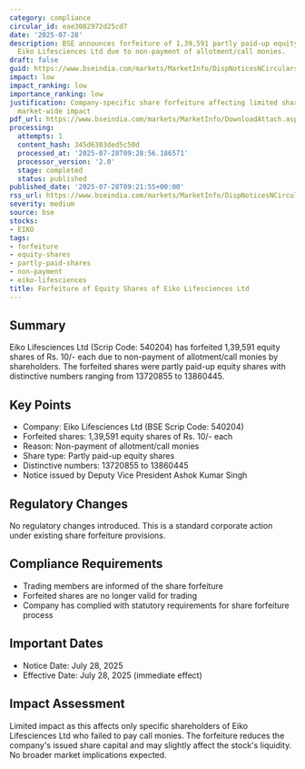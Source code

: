 ```yaml
---
category: compliance
circular_id: eae3082972d25cd7
date: '2025-07-28'
description: BSE announces forfeiture of 1,39,591 partly paid-up equity shares of
  Eiko Lifesciences Ltd due to non-payment of allotment/call monies.
draft: false
guid: https://www.bseindia.com/markets/MarketInfo/DispNoticesNCirculars.aspx?Noticeid={9A4BB478-1009-48FD-8D65-01979D0341F5}&noticeno=20250728-11&dt=07/28/2025&icount=11&totcount=13&flag=0
impact: low
impact_ranking: low
importance_ranking: low
justification: Company-specific share forfeiture affecting limited shareholders, minimal
  market-wide impact
pdf_url: https://www.bseindia.com/markets/MarketInfo/DownloadAttach.aspx?id=20250728-11&attachedId=
processing:
  attempts: 1
  content_hash: 345d6303ded5c50d
  processed_at: '2025-07-28T09:28:56.186571'
  processor_version: '2.0'
  stage: completed
  status: published
published_date: '2025-07-28T09:21:55+00:00'
rss_url: https://www.bseindia.com/markets/MarketInfo/DispNoticesNCirculars.aspx?Noticeid={9A4BB478-1009-48FD-8D65-01979D0341F5}&noticeno=20250728-11&dt=07/28/2025&icount=11&totcount=13&flag=0
severity: medium
source: bse
stocks:
- EIKO
tags:
- forfeiture
- equity-shares
- partly-paid-shares
- non-payment
- eiko-lifesciences
title: Forfeiture of Equity Shares of Eiko Lifesciences Ltd
---
```


## Summary

Eiko Lifesciences Ltd (Scrip Code: 540204) has forfeited 1,39,591 equity shares of Rs. 10/- each due to non-payment of allotment/call monies by shareholders. The forfeited shares were partly paid-up equity shares with distinctive numbers ranging from 13720855 to 13860445.

## Key Points

- Company: Eiko Lifesciences Ltd (BSE Scrip Code: 540204)
- Forfeited shares: 1,39,591 equity shares of Rs. 10/- each
- Reason: Non-payment of allotment/call monies
- Share type: Partly paid-up equity shares
- Distinctive numbers: 13720855 to 13860445
- Notice issued by Deputy Vice President Ashok Kumar Singh

## Regulatory Changes

No regulatory changes introduced. This is a standard corporate action under existing share forfeiture provisions.

## Compliance Requirements

- Trading members are informed of the share forfeiture
- Forfeited shares are no longer valid for trading
- Company has complied with statutory requirements for share forfeiture process

## Important Dates

- Notice Date: July 28, 2025
- Effective Date: July 28, 2025 (immediate effect)

## Impact Assessment

Limited impact as this affects only specific shareholders of Eiko Lifesciences Ltd who failed to pay call monies. The forfeiture reduces the company's issued share capital and may slightly affect the stock's liquidity. No broader market implications expected.